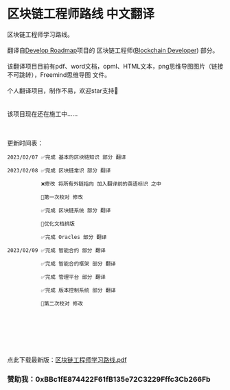 # 区块链工程师路线 中文翻译<br>
区块链工程师学习路线。
<br>
<br>
翻译自[Develop Roadmap](https://roadmap.sh)项目的 区块链工程师([Blockchain Developer](https://roadmap.sh/blockchain)) 部分。<br>
<br>
该翻译项目目前有pdf、word文档，opml、HTML文本，png思维导图图片（链接不可跳转），Freemind思维导图 文件。<br>
<br>
个人翻译项目，制作不易，欢迎star支持👏
<br>
<br>
<br>
该项目现在还在施工中......
<br>
<br>
<br>

更新时间表：

    2023/02/07 ✅完成 基本的区块链知识 部分 翻译
   
    2023/02/08 ✅完成 区块链常识 部分 翻译
    
               ❌修改 将所有外链指向 加入翻译前的英语标识 之中

               🔧第一次校对 修改
               
               ✅完成 区块链系统 部分 翻译
               
               🔧优化文档排版
               
               ✅完成 Oracles 部分 翻译
               
    2023/02/09 ✅完成 智能合约 部分 翻译
    
               ✅完成 智能合约框架 部分 翻译
               
               ✅完成 管理平台 部分 翻译 
               
               ✅完成 版本控制系统 部分 翻译
               
               🔧第二次校对 修改

<br>               
<br>
<br>
<br>
<br>
     
点此下载最新版：[区块链工程师学习路线.pdf](https://github.com/Web3-Club/Blockchain-Developer-roadmap_Chinese/files/10695183/default.pdf)   
                
### 赞助我：0xBBc1fE874422F61fB135e72C3229Fffc3Cb266Fb
